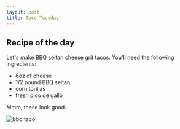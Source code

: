 ```yaml
---
layout: post
title: Taco Tuesday
---
```


## Recipe of the day

Let's make BBQ seitan cheese grit tacos. You'll need the following ingredients:

- 6oz of cheese
- 1/2 pound BBQ seitan
- corn torillas
- fresh pico de gallo

<!-- below is an image of a taco. i did not take this photo. -->

Mmm, these look good.

![bbq taco](http://steamykitchen.com/wp-content/uploads/2009/07/kogi-bbq-taco-31.jpg)
